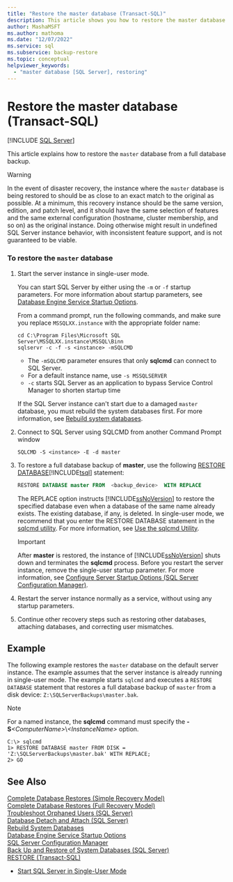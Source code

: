 ```yaml
---
title: "Restore the master database (Transact-SQL)"
description: This article shows you how to restore the master database in SQL Server from a full database backup by using Transact-SQL.
author: MashaMSFT
ms.author: mathoma
ms.date: "12/07/2022"
ms.service: sql
ms.subservice: backup-restore
ms.topic: conceptual
helpviewer_keywords:
  - "master database [SQL Server], restoring"
---
```

# Restore the master database (Transact-SQL)

 [!INCLUDE [SQL Server](../../includes/applies-to-version/sqlserver.md)]

  This article explains how to restore the `master` database from a full database backup.

> [!WARNING]
> In the event of disaster recovery, the instance where the `master` database is being restored to should be as close to an exact match to the original as possible. At a minimum, this recovery instance should be the same version, edition, and patch level, and it should have the same selection of features and the same external configuration (hostname, cluster membership, and so on) as the original instance. Doing otherwise might result in undefined SQL Server instance behavior, with inconsistent feature support, and is not guaranteed to be viable.
  
### To restore the `master` database
  
1. Start the server instance in single-user mode.  
  
   You can start SQL Server by either using the `-m` or `-f` startup parameters. For more information about startup parameters, see [Database Engine Service Startup Options](../../database-engine/configure-windows/database-engine-service-startup-options.md).
   
   From a command prompt, run the following commands, and make sure you replace `MSSQLXX.instance` with the appropriate folder name:
  
   ```console
   cd C:\Program Files\Microsoft SQL Server\MSSQLXX.instance\MSSQL\Binn
   sqlservr -c -f -s <instance> -mSQLCMD
   ```

   - The `-mSQLCMD` parameter ensures that only **sqlcmd** can connect to SQL Server.
   - For a default instance name, use `-s MSSQLSERVER`
   - `-c` starts SQL Server as an application to bypass Service Control Manager to shorten startup time
  
   If the SQL Server instance can't start due to a damaged `master` database, you must rebuild the system databases first. For more information, see [Rebuild system databases](../databases/rebuild-system-databases.md).

1. Connect to SQL Server using SQLCMD from another Command Prompt window

   ```console
   SQLCMD -S <instance> -E -d master
   ```

1. To restore a full database backup of **master**, use the following [RESTORE DATABASE](../../t-sql/statements/restore-statements-transact-sql.md)[!INCLUDE[tsql](../../includes/tsql-md.md)] statement:  
  
    ```sql
    RESTORE DATABASE master FROM  <backup_device>  WITH REPLACE
    ```
  
     The REPLACE option instructs [!INCLUDE[ssNoVersion](../../includes/ssnoversion-md.md)] to restore the specified database even when a database of the same name already exists. The existing database, if any, is deleted. In single-user mode, we recommend that you enter the RESTORE DATABASE statement in the [sqlcmd utility](../../tools/sqlcmd-utility.md). For more information, see [Use the sqlcmd Utility](../../ssms/scripting/sqlcmd-use-the-utility.md).  
  
    > [!IMPORTANT]  
    >  After **master** is restored, the instance of [!INCLUDE[ssNoVersion](../../includes/ssnoversion-md.md)] shuts down and terminates the **sqlcmd** process. Before you restart the server instance, remove the single-user startup parameter. For more information, see [Configure Server Startup Options &#40;SQL Server Configuration Manager&#41;](../../database-engine/configure-windows/scm-services-configure-server-startup-options.md).  


1. Restart the server instance normally as a service, without using any startup parameters. 
1. Continue other recovery steps such as restoring other databases, attaching databases, and correcting user mismatches.  
  
## Example

The following example restores the `master` database on the default server instance. The example assumes that the server instance is already running in single-user mode. The example starts `sqlcmd` and executes a `RESTORE DATABASE` statement that restores a full database backup of `master` from a disk device: `Z:\SQLServerBackups\master.bak`.  
  
 > [!NOTE]  
 > For a named instance, the **sqlcmd** command must specify the **-S**_\<ComputerName>_\\*\<InstanceName>* option.

```console
C:\> sqlcmd  
1> RESTORE DATABASE master FROM DISK = 'Z:\SQLServerBackups\master.bak' WITH REPLACE;  
2> GO  
```  
  
## See Also

 [Complete Database Restores &#40;Simple Recovery Model&#41;](../../relational-databases/backup-restore/complete-database-restores-simple-recovery-model.md)   
 [Complete Database Restores &#40;Full Recovery Model&#41;](../../relational-databases/backup-restore/complete-database-restores-full-recovery-model.md)   
 [Troubleshoot Orphaned Users &#40;SQL Server&#41;](../../sql-server/failover-clusters/troubleshoot-orphaned-users-sql-server.md)   
 [Database Detach and Attach &#40;SQL Server&#41;](../../relational-databases/databases/database-detach-and-attach-sql-server.md)   
 [Rebuild System Databases](../../relational-databases/databases/rebuild-system-databases.md)   
 [Database Engine Service Startup Options](../../database-engine/configure-windows/database-engine-service-startup-options.md)   
 [SQL Server Configuration Manager](../../relational-databases/sql-server-configuration-manager.md)   
 [Back Up and Restore of System Databases &#40;SQL Server&#41;](../../relational-databases/backup-restore/back-up-and-restore-of-system-databases-sql-server.md)   
 [RESTORE &#40;Transact-SQL&#41;](../../t-sql/statements/restore-statements-transact-sql.md)   
- [Start SQL Server in Single-User Mode](../../database-engine/configure-windows/start-sql-server-in-single-user-mode.md)
  
